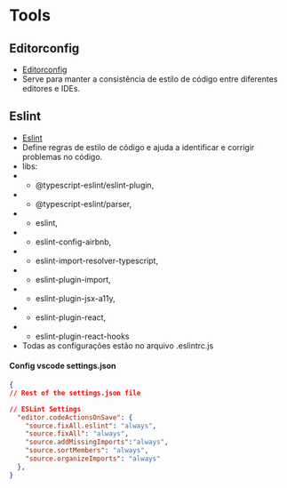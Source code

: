 # Tools

## Editorconfig

- [Editorconfig](https://editorconfig.org/)
- Serve para manter a consistência de estilo de código entre diferentes editores e IDEs.

## Eslint

- [Eslint](https://eslint.org/)
- Define regras de estilo de código e ajuda a identificar e corrigir problemas no código.
- libs:
- - @typescript-eslint/eslint-plugin,
- - @typescript-eslint/parser,
- - eslint,
- - eslint-config-airbnb,
- - eslint-import-resolver-typescript,
- - eslint-plugin-import,
- - eslint-plugin-jsx-a11y,
- - eslint-plugin-react,
- - eslint-plugin-react-hooks
- Todas as configurações estão no arquivo .eslintrc.js

#### Config vscode settings.json

```json
{
// Rest of the settings.json file

// ESLint Settings
  "editor.codeActionsOnSave": {
    "source.fixAll.eslint": "always",
    "source.fixAll": "always",
    "source.addMissingImports":"always",
    "source.sortMembers": "always",
    "source.organizeImports": "always"
  },
}

```

